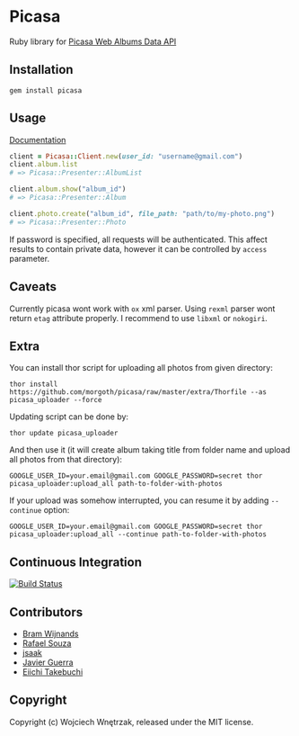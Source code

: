 # Picasa

Ruby library for [Picasa Web Albums Data API](https://developers.google.com/picasa-web/)

## Installation

```
gem install picasa
```

## Usage

[Documentation](http://rubydoc.info/github/morgoth/picasa)

``` ruby
client = Picasa::Client.new(user_id: "username@gmail.com")
client.album.list
# => Picasa::Presenter::AlbumList

client.album.show("album_id")
# => Picasa::Presenter::Album

client.photo.create("album_id", file_path: "path/to/my-photo.png")
# => Picasa::Presenter::Photo
```

If password is specified, all requests will be authenticated.
This affect results to contain private data, however it can be controlled by `access` parameter.

## Caveats

Currently picasa wont work with `ox` xml parser.
Using `rexml` parser wont return `etag` attribute properly.
I recommend to use `libxml` or `nokogiri`.

## Extra

You can install thor script for uploading all photos from given directory:

```
thor install https://github.com/morgoth/picasa/raw/master/extra/Thorfile --as picasa_uploader --force
```

Updating script can be done by:

```
thor update picasa_uploader
```

And then use it (it will create album taking title from folder name and upload all photos from that directory):

```
GOOGLE_USER_ID=your.email@gmail.com GOOGLE_PASSWORD=secret thor picasa_uploader:upload_all path-to-folder-with-photos
```

If your upload was somehow interrupted, you can resume it by adding `--continue` option:

```
GOOGLE_USER_ID=your.email@gmail.com GOOGLE_PASSWORD=secret thor picasa_uploader:upload_all --continue path-to-folder-with-photos
```

## Continuous Integration
[![Build Status](https://secure.travis-ci.org/morgoth/picasa.png)](http://travis-ci.org/morgoth/picasa)

## Contributors

* [Bram Wijnands](https://github.com/Bram--)
* [Rafael Souza](https://github.com/rafaels)
* [jsaak](https://github.com/jsaak)
* [Javier Guerra](https://github.com/javierg)
* [Eiichi Takebuchi](https://github.com/GRGSIBERIA)

## Copyright

Copyright (c) Wojciech Wnętrzak, released under the MIT license.
